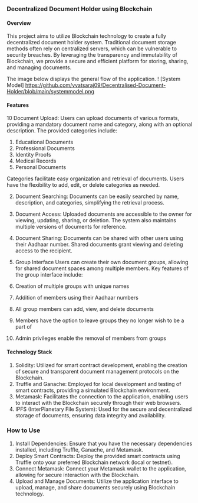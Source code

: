 ### Decentralized Document Holder using Blockchain
#### Overview
This project aims to utilize Blockchain technology to create a fully decentralized document holder system. Traditional document storage methods often rely on centralized servers, which can be vulnerable to security breaches. By leveraging the transparency and immutability of Blockchain, we provide a secure and efficient platform for storing, sharing, and managing documents.

The image below displays the general flow of the application. 
! [System Model] https://github.com/vvatsaraj09/Decentralised-Document-Holder/blob/main/systemmodel.png

#### Features
10 Document Upload:
Users can upload documents of various formats, providing a mandatory document name and category, along with an optional description. The provided categories include:

1) Educational Documents
2) Professional Documents
3) Identity Proofs
4) Medical Records
5) Personal Documents

Categories facilitate easy organization and retrieval of documents. Users have the flexibility to add, edit, or delete categories as needed.

2) Document Searching: 
Documents can be easily searched by name, description, and categories, simplifying the retrieval process.

3) Document Access:
Uploaded documents are accessible to the owner for viewing, updating, sharing, or deletion. The system also maintains multiple versions of documents for reference.

4) Document Sharing:
Documents can be shared with other users using their Aadhaar number. Shared documents grant viewing and deleting access to the recipient.

5) Group Interface
Users can create their own document groups, allowing for shared document spaces among multiple members. Key features of the group interface include:

1) Creation of multiple groups with unique names
2) Addition of members using their Aadhaar numbers
3) All group members can add, view, and delete documents
4) Members have the option to leave groups they no longer wish to be a part of
5) Admin privileges enable the removal of members from groups

#### Technology Stack
1) Solidity: Utilized for smart contract development, enabling the creation of secure and transparent document management protocols on the Blockchain.
2) Truffle and Ganache: Employed for local development and testing of smart contracts, providing a simulated Blockchain environment.
3) Metamask: Facilitates the connection to the application, enabling users to interact with the Blockchain securely through their web browsers.
4) IPFS (InterPlanetary File System): Used for the secure and decentralized storage of documents, ensuring data integrity and availability.

### How to Use
1) Install Dependencies: Ensure that you have the necessary dependencies installed, including Truffle, Ganache, and Metamask.
2) Deploy Smart Contracts: Deploy the provided smart contracts using Truffle onto your preferred Blockchain network (local or testnet).
3) Connect Metamask: Connect your Metamask wallet to the application, allowing for secure interaction with the Blockchain.
4) Upload and Manage Documents: Utilize the application interface to upload, manage, and share documents securely using Blockchain technology.
